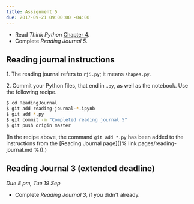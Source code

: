 ```yaml
---
title: Assignment 5
due: 2017-09-21 09:00:00 -04:00
---
```


* Read *Think Python* [Chapter 4](http://www.greenteapress.com/thinkpython2/html/thinkpython2005.html).
* Complete *Reading Journal 5*.

## Reading journal instructions

1\. The reading journal refers to `rj5.py`; it means `shapes.py`.

2\. Commit your Python files, that end in `.py`, as well as the notebook. Use the following recipe.

```bash
$ cd ReadingJournal
$ git add reading-journal-*.ipynb
$ git add *.py
$ git commit -m "Completed reading journal 5"
$ git push origin master
```

(In the recipe above, the command `git add *.py` has been added to the instructions from the [Reading Journal page]({% link pages/reading-journal.md %}).)

## Reading Journal 3 (extended deadline)

*Due 8 pm, Tue 19 Sep*

* Complete *Reading Journal 3*, if you didn't already.
